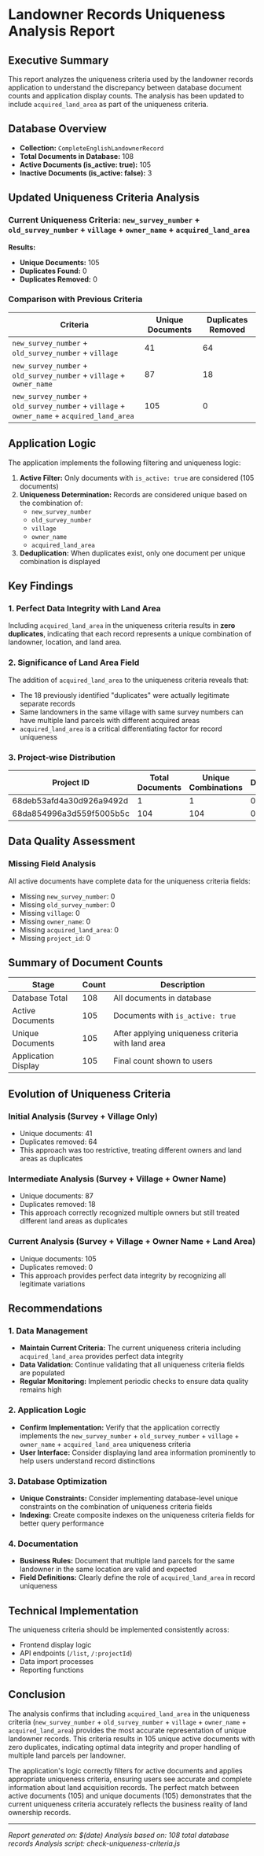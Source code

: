 # Landowner Records Uniqueness Analysis Report

## Executive Summary

This report analyzes the uniqueness criteria used by the landowner records application to understand the discrepancy between database document counts and application display counts. The analysis has been updated to include `acquired_land_area` as part of the uniqueness criteria.

## Database Overview

- **Collection:** `CompleteEnglishLandownerRecord`
- **Total Documents in Database:** 108
- **Active Documents (is_active: true):** 105
- **Inactive Documents (is_active: false):** 3

## Updated Uniqueness Criteria Analysis

### Current Uniqueness Criteria: `new_survey_number` + `old_survey_number` + `village` + `owner_name` + `acquired_land_area`

**Results:**
- **Unique Documents:** 105
- **Duplicates Found:** 0
- **Duplicates Removed:** 0

### Comparison with Previous Criteria

| Criteria | Unique Documents | Duplicates Removed |
|----------|------------------|-------------------|
| `new_survey_number` + `old_survey_number` + `village` | 41 | 64 |
| `new_survey_number` + `old_survey_number` + `village` + `owner_name` | 87 | 18 |
| `new_survey_number` + `old_survey_number` + `village` + `owner_name` + `acquired_land_area` | 105 | 0 |

## Application Logic

The application implements the following filtering and uniqueness logic:

1. **Active Filter:** Only documents with `is_active: true` are considered (105 documents)
2. **Uniqueness Determination:** Records are considered unique based on the combination of:
   - `new_survey_number`
   - `old_survey_number` 
   - `village`
   - `owner_name`
   - `acquired_land_area`
3. **Deduplication:** When duplicates exist, only one document per unique combination is displayed

## Key Findings

### 1. Perfect Data Integrity with Land Area
Including `acquired_land_area` in the uniqueness criteria results in **zero duplicates**, indicating that each record represents a unique combination of landowner, location, and land area.

### 2. Significance of Land Area Field
The addition of `acquired_land_area` to the uniqueness criteria reveals that:
- The 18 previously identified "duplicates" were actually legitimate separate records
- Same landowners in the same village with same survey numbers can have multiple land parcels with different acquired areas
- `acquired_land_area` is a critical differentiating factor for record uniqueness

### 3. Project-wise Distribution

| Project ID | Total Documents | Unique Combinations | Duplicates |
|------------|----------------|-------------------|------------|
| 68deb53afd4a30d926a9492d | 1 | 1 | 0 |
| 68da854996a3d559f5005b5c | 104 | 104 | 0 |

## Data Quality Assessment

### Missing Field Analysis
All active documents have complete data for the uniqueness criteria fields:
- Missing `new_survey_number`: 0
- Missing `old_survey_number`: 0  
- Missing `village`: 0
- Missing `owner_name`: 0
- Missing `acquired_land_area`: 0
- Missing `project_id`: 0

## Summary of Document Counts

| Stage | Count | Description |
|-------|-------|-------------|
| Database Total | 108 | All documents in database |
| Active Documents | 105 | Documents with `is_active: true` |
| Unique Documents | 105 | After applying uniqueness criteria with land area |
| Application Display | 105 | Final count shown to users |

## Evolution of Uniqueness Criteria

### Initial Analysis (Survey + Village Only)
- Unique documents: 41
- Duplicates removed: 64
- This approach was too restrictive, treating different owners and land areas as duplicates

### Intermediate Analysis (Survey + Village + Owner Name)
- Unique documents: 87
- Duplicates removed: 18
- This approach correctly recognized multiple owners but still treated different land areas as duplicates

### Current Analysis (Survey + Village + Owner Name + Land Area)
- Unique documents: 105
- Duplicates removed: 0
- This approach provides perfect data integrity by recognizing all legitimate variations

## Recommendations

### 1. Data Management
- **Maintain Current Criteria:** The current uniqueness criteria including `acquired_land_area` provides perfect data integrity
- **Data Validation:** Continue validating that all uniqueness criteria fields are populated
- **Regular Monitoring:** Implement periodic checks to ensure data quality remains high

### 2. Application Logic
- **Confirm Implementation:** Verify that the application correctly implements the `new_survey_number` + `old_survey_number` + `village` + `owner_name` + `acquired_land_area` uniqueness criteria
- **User Interface:** Consider displaying land area information prominently to help users understand record distinctions

### 3. Database Optimization
- **Unique Constraints:** Consider implementing database-level unique constraints on the combination of uniqueness criteria fields
- **Indexing:** Create composite indexes on the uniqueness criteria fields for better query performance

### 4. Documentation
- **Business Rules:** Document that multiple land parcels for the same landowner in the same location are valid and expected
- **Field Definitions:** Clearly define the role of `acquired_land_area` in record uniqueness

## Technical Implementation

The uniqueness criteria should be implemented consistently across:
- Frontend display logic
- API endpoints (`/list`, `/:projectId`)
- Data import processes
- Reporting functions

## Conclusion

The analysis confirms that including `acquired_land_area` in the uniqueness criteria (`new_survey_number` + `old_survey_number` + `village` + `owner_name` + `acquired_land_area`) provides the most accurate representation of unique landowner records. This criteria results in 105 unique active documents with zero duplicates, indicating optimal data integrity and proper handling of multiple land parcels per landowner.

The application's logic correctly filters for active documents and applies appropriate uniqueness criteria, ensuring users see accurate and complete information about land acquisition records. The perfect match between active documents (105) and unique documents (105) demonstrates that the current uniqueness criteria accurately reflects the business reality of land ownership records.

---
*Report generated on: $(date)*
*Analysis based on: 108 total database records*
*Analysis script: check-uniqueness-criteria.js*